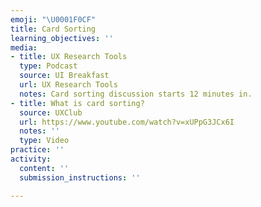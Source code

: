 ```yaml
---
emoji: "\U0001F0CF"
title: Card Sorting
learning_objectives: ''
media:
- title: UX Research Tools
  type: Podcast
  source: UI Breakfast
  url: UX Research Tools
  notes: Card sorting discussion starts 12 minutes in.
- title: What is card sorting?
  source: UXClub
  url: https://www.youtube.com/watch?v=xUPpG3JCx6I
  notes: ''
  type: Video
practice: ''
activity:
  content: ''
  submission_instructions: ''

---
```

